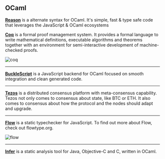 ## OCaml

[**Reason**](https://github.com/facebook/reason) is a alternate syntax for OCaml. It's simple, fast & type safe code that leverages the JavaScript & OCaml ecosystems 

[**Coq**](https://github.com/coq/coq) is a formal proof management system. It provides a formal language to write mathematical definitions, executable algorithms and theorems together with an environment for semi-interactive development of machine-checked proofs.

![coq](https://cdn-images-1.medium.com/max/720/0*aPH6qIRV-1xlUZat.png)

---
[**BuckleScript**](https://github.com/bloomberg/bucklescript) is a JavaScript backend for OCaml focused on smooth integration and clean generated code.

---
[**Tezos**](https://github.com/tezos/tezos/) is a distributed consensus platform with meta-consensus capability. Tezos not only comes to consensus about state, like BTC or ETH. It also comes to consensus about how the protocol and the nodes should adapt and upgrade.

---
[**Flow**](https://github.com/facebook/flow) is a static typechecker for JavaScript. To find out more about Flow, check out flowtype.org.

![flow](https://flowtype.org/assets/flow-logo.png)

---
[**Infer**](https://github.com/facebook/infer) is a static analysis tool for Java, Objective-C and C, written in OCaml.
